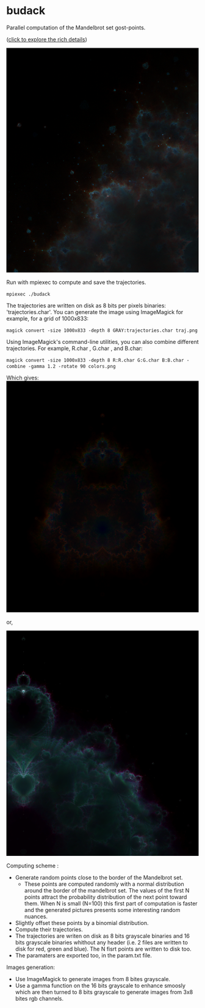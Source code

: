 # budack
 Parallel computation of the Mandelbrot set gost-points. 

([click to explore the rich details](https://raw.githubusercontent.com/Tugdual-G/budack/main/images_exemples/trajhd.png))

![alt text](images_exemples/zoom1.png)

Run with mpiexec to compute and save the trajectories.

    mpiexec ./budack

The trajectories are written on disk as 8 bits per pixels binaries: 'trajectories.char'.
You can generate the image using ImageMagick for example, for a grid of 1000x833:

    magick convert -size 1000x833 -depth 8 GRAY:trajectories.char traj.png

Using ImageMagick's command-line utilities, you can also combine different trajectories. For example, R.char , G.char , and B.char:

    magick convert -size 1000x833 -depth 8 R:R.char G:G.char B:B.char -combine -gamma 1.2 -rotate 90 colors.png 

Which gives:
![alt text](images_exemples/colors.png)

or,

![alt text](images_exemples/zoom.png)

Computing scheme :

- Generate random points close to the border of the Mandelbrot set.
    - These points are computed randomly with a normal distribution around the border of the mandelbrot set. The values of the first N points attract the probability distribution of the next point toward them. When N is small (N=100) this first part of computation is faster and the generated pictures presents some interesting random nuances.  
- Slightly offset these points by a binomial distribution.
- Compute their trajectories.
- The trajectories are writen on disk as 8 bits grayscale binaries and 16 bits grayscale binaries whithout any header (i.e. 2 files are written to disk for red, green and blue). The N fisrt points are written to disk too.
- The paramaters are exported too, in the param.txt file. 

Images generation:
- Use ImageMagick to generate images from 8 bites grayscale.
- Use a gamma function on the 16 bits grayscale to enhance smoosly which are then turned to 8 bits grayscale to generate images from 3x8 bites rgb channels.
